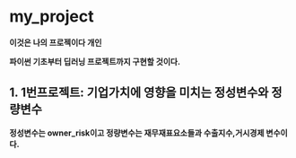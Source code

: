 # my_project

**이것은 나의 프로젝이다 개인**


**파이썬 기초부터 딥러닝 프로젝트까지 구현할 것이다.**




## 1. 1번프로젝트: 기업가치에 영향을 미치는 정성변수와 정량변수

**정성변수는 owner_risk이고 정량변수는 재무재표요소들과 수출지수,거시경제 변수이다.**
